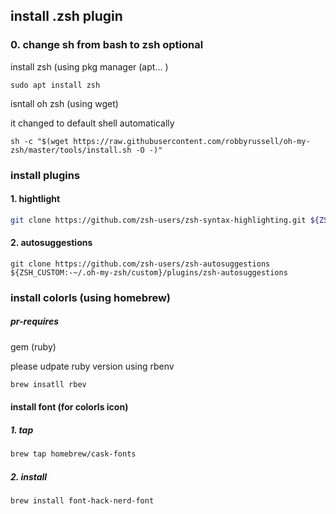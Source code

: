 ## install .zsh plugin 

### 0. change sh from bash to zsh optional

install zsh (using pkg manager (apt... )
```
sudo apt install zsh
```

isntall oh zsh (using wget)

it changed to default shell automatically 
```
sh -c "$(wget https://raw.githubusercontent.com/robbyrussell/oh-my-zsh/master/tools/install.sh -O -)"
```


### install plugins 

#### 1. hightlight 
``` bash
git clone https://github.com/zsh-users/zsh-syntax-highlighting.git ${ZSH_CUSTOM:-~/.oh-my-zsh/custom}/plugins/zsh-syntax-highlighting
```

#### 2. autosuggestions 
``` install & apply auto suggestions 
git clone https://github.com/zsh-users/zsh-autosuggestions ${ZSH_CUSTOM:-~/.oh-my-zsh/custom}/plugins/zsh-autosuggestions
```



### install colorls (using homebrew)

##### pr-requires 
gem (ruby) 

please udpate ruby version using rbenv 
``` bash 
brew insatll rbev
```





#### install font (for colorls icon)
##### 1. tap
``` bash
brew tap homebrew/cask-fonts 
```
##### 2. install 

``` bash
brew install font-hack-nerd-font
```




